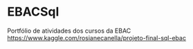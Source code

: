 # EBACSql
Portfólio de atividades dos cursos da EBAC
https://www.kaggle.com/rosianecanella/projeto-final-sql-ebac
